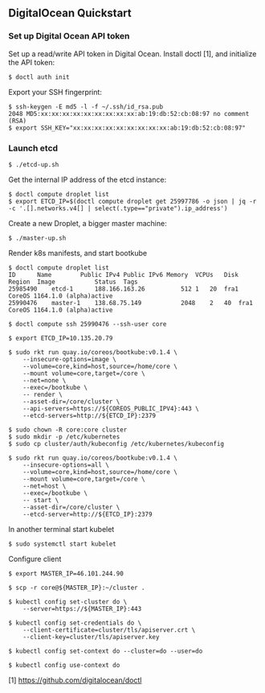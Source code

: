 ## DigitalOcean Quickstart

### Set up Digital Ocean API token

Set up a read/write API token in Digital Ocean. Install doctl [1], and initialize the API token:
```
$ doctl auth init
```

Export your SSH fingerprint:

```
$ ssh-keygen -E md5 -l -f ~/.ssh/id_rsa.pub
2048 MD5:xx:xx:xx:xx:xx:xx:xx:xx:xx:ab:19:db:52:cb:08:97 no comment (RSA)
$ export SSH_KEY="xx:xx:xx:xx:xx:xx:xx:xx:xx:ab:19:db:52:cb:08:97"
```

### Launch etcd

```
$ ./etcd-up.sh
```

Get the internal IP address of the etcd instance:

```
$ doctl compute droplet list
$ export ETCD_IP=$(doctl compute droplet get 25997786 -o json | jq -r -c '.[].networks.v4[] | select(.type=="private").ip_address')
```

Create a new Droplet, a bigger master machine:
```
$ ./master-up.sh
```

Render k8s manifests, and start bootkube
```
$ doctl compute droplet list
ID		Name		Public IPv4	Public IPv6	Memory	VCPUs	Disk	Region	Image			Status	Tags
25985490	etcd-1		188.166.163.26			512	1	20	fra1	CoreOS 1164.1.0 (alpha)active	
25990476	master-1	138.68.75.149			2048	2	40	fra1	CoreOS 1164.1.0 (alpha)active	

$ doctl compute ssh 25990476 --ssh-user core

$ export ETCD_IP=10.135.20.79

$ sudo rkt run quay.io/coreos/bootkube:v0.1.4 \
    --insecure-options=image \
    --volume=core,kind=host,source=/home/core \
    --mount volume=core,target=/core \
    --net=none \
    --exec=/bootkube \
    -- render \
    --asset-dir=/core/cluster \
    --api-servers=https://${COREOS_PUBLIC_IPV4}:443 \
    --etcd-servers=http://${ETCD_IP}:2379

$ sudo chown -R core:core cluster
$ sudo mkdir -p /etc/kubernetes
$ sudo cp cluster/auth/kubeconfig /etc/kubernetes/kubeconfig

$ sudo rkt run quay.io/coreos/bootkube:v0.1.4 \
    --insecure-options=all \
    --volume=core,kind=host,source=/home/core \
    --mount volume=core,target=/core \
    --net=host \
    --exec=/bootkube \
    -- start \
    --asset-dir=/core/cluster \
    --etcd-server=http://${ETCD_IP}:2379
```

In another terminal start kubelet
```
$ sudo systemctl start kubelet
```

Configure client
```
$ export MASTER_IP=46.101.244.90

$ scp -r core@${MASTER_IP}:~/cluster .

$ kubectl config set-cluster do \
    --server=https://${MASTER_IP}:443

$ kubectl config set-credentials do \
    --client-certificate=cluster/tls/apiserver.crt \
    --client-key=cluster/tls/apiserver.key

$ kubectl config set-context do --cluster=do --user=do

$ kubectl config use-context do
```

[1] https://github.com/digitalocean/doctl
